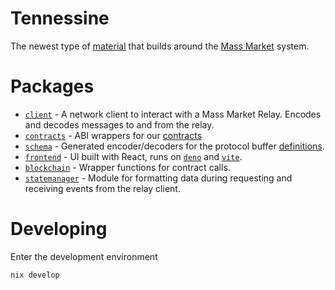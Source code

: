 <!--
SPDX-FileCopyrightText: 2024 Mass Labs

SPDX-License-Identifier: Unlicense
-->

# Tennessine

The newest type of [material](https://en.wikipedia.org/wiki/Tennessine) that
builds around the [Mass Market](https://mass.market) system.

# Packages

- [`client`](packages/client) - A network client to interact with a Mass Market
  Relay. Encodes and decodes messages to and from the relay.
- [`contracts`](packages/contracts) - ABI wrappers for our
  [contracts](https://github.com/masslbs/contracts)
- [`schema`](packages/schema) - Generated encoder/decoders for the protocol
  buffer [definitions](https://github.com/masslbs/network-schema).
- [`frontend`](packages/frontend) - UI built with React, runs on
  [`deno`](https://deno.com/) and [`vite`](https://vite.dev/).
- [`blockchain`](packages/blockchain) - Wrapper functions for contract calls.
- [`statemanager`](packages/statemanager) - Module for formatting data during
  requesting and receiving events from the relay client.

# Developing

Enter the development environment

```bash
nix develop
```
